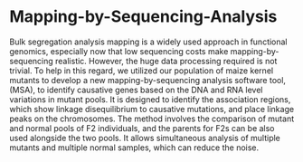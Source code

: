 # Mapping-by-Sequencing-Analysis
Bulk segregation analysis mapping is a widely used approach in functional genomics, especially now that low sequencing costs make mapping-by-sequencing realistic. However, the huge data processing required is not trivial. To help in this regard, we utilized our population of maize kernel mutants to develop a new mapping-by-sequencing analysis software tool, (MSA), to identify causative genes based on the DNA and RNA level variations in mutant pools. It is designed to identify the association regions, which show linkage disequilibrium to causative mutations, and place linkage peaks on the chromosomes. The method involves the comparison of mutant and normal pools of F2 individuals, and the parents for F2s can be also used alongside the two pools. It allows simultaneous analysis of multiple mutants and multiple normal samples, which can reduce the noise. 
